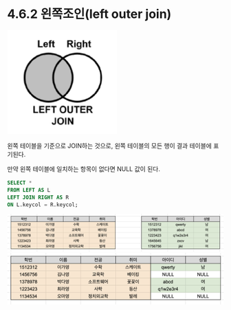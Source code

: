 # 4.6.2 왼쪽조인(left outer join)

<img src="../../assets/4.6/left.png">

왼쪽 테이블을 기준으로 JOIN하는 것으로, 왼쪽 테이블의 모든 행이 결과 테이블에 표기된다.

만약 왼쪽 테이블에 일치하는 항목이 없다면 NULL 값이 된다.

```sql
SELECT *
FROM LEFT AS L
LEFT JOIN RIGHT AS R
ON L.keycol = R.keycol;
```

<img src="../../assets/4.6/sample.png" width="800px">
<img src="../../assets/4.6/left2.png" width="800px">
